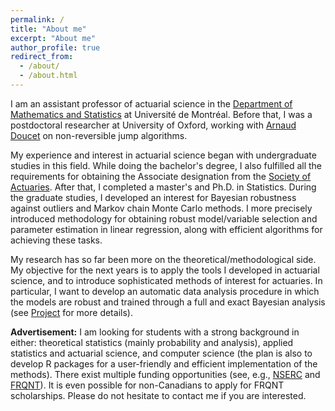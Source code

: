 ```yaml
---
permalink: /
title: "About me"
excerpt: "About me"
author_profile: true
redirect_from: 
  - /about/
  - /about.html
---
```


I am an assistant professor of actuarial science in the [Department of Mathematics and Statistics](https://dms.umontreal.ca/en/) at Université de Montréal. Before that, I was a postdoctoral researcher at University of Oxford, working with [Arnaud Doucet](http://www.stats.ox.ac.uk/~doucet/) on non-reversible jump algorithms. 

My experience and interest in actuarial science began with undergraduate studies in this field. While doing the bachelor's degree, I also fulfilled all the requirements for obtaining the Associate designation from the [Society of Actuaries](https://www.soa.org). After that, I completed a master's and Ph.D. in Statistics. During the graduate studies, I developed an interest for Bayesian robustness against outliers and Markov chain Monte Carlo methods. I more precisely introduced methodology for obtaining robust model/variable selection and parameter estimation in linear regression, along with efficient algorithms for achieving these tasks. 

My research has so far been more on the theoretical/methodological side. My objective for the next years is to apply the tools I developed in actuarial science, and to introduce sophisticated methods of interest for actuaries. In particular, I want to develop an automatic data analysis procedure in which the models are robust and trained through a full and exact Bayesian analysis (see [Project](https://philippegagnonphd.github.io/website/cv/) for more details).  

**Advertisement:** I am looking for students with a strong background in either: theoretical statistics (mainly probability and analysis), applied statistics and actuarial science, and computer science (the plan is also to develop R packages for a user-friendly and efficient implementation of the methods). There exist multiple funding opportunities (see, e.g., [NSERC](http://www.nserc-crsng.gc.ca/) and [FRQNT](http://www.frqnt.gouv.qc.ca/en/accueil)). It is even possible for non-Canadians to apply for FRQNT scholarships. Please do not hesitate to contact me if you are interested. 


